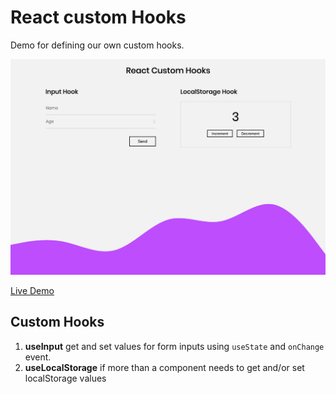 # React custom Hooks

Demo for defining our own custom hooks.

![React Custom Hooks](./src/assets/preview.png)

[Live Demo](https://pd-react-custom-hooks.netlify.app/)

## Custom Hooks

1. **useInput** get and set values for form inputs using `useState` and `onChange` event.
2. **useLocalStorage** if more than a component needs to get and/or set localStorage values
